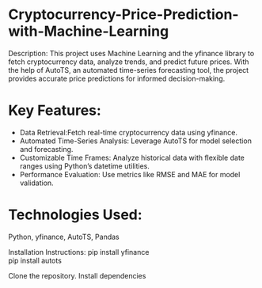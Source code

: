 # Cryptocurrency-Price-Prediction-with-Machine-Learning
Description: This project uses Machine Learning and the yfinance library to fetch cryptocurrency data, analyze trends, and predict future prices. With the help of AutoTS, an automated time-series forecasting tool, the project provides accurate price predictions for informed decision-making.
# Key Features:
* Data Retrieval:Fetch real-time cryptocurrency data using yfinance.
* Automated Time-Series Analysis: Leverage AutoTS for model selection and forecasting.
* Customizable Time Frames: Analyze historical data with flexible date ranges using Python’s datetime utilities.
* Performance Evaluation: Use metrics like RMSE and MAE for model validation.
# Technologies Used:
Python, yfinance, AutoTS, Pandas

Installation Instructions:
pip install yfinance  
pip install autots


Clone the repository.
Install dependencies
